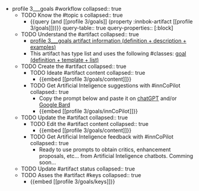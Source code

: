 
- profile 3___goals #workflow
   collapsed:: true
  - TODO Know the #topic s
    collapsed:: true
    - {{query (and [[profile 3/goals]] (property :innbok-artifact [[profile 3/goals]]))}}
      query-table:: true
      query-properties:: [:block]
  - TODO Understand the #artifact
    collapsed:: true
    - [profile 3___goals artifact information (definition + description + examples)](https://go.innbok.com/#/page/innBoK%2Fprofile-%28id%29%2Fgoals%2Finfo)
    - This artifact has type list and uses the following #classes: [goal (definition + template + list)](https://go.innbok.com/#/page/innBoK%2Fclass%2Fgoal)
  - TODO Create the #artifact
     collapsed:: true
    - TODO Ideate #artifact content
      collapsed:: true
      - {{embed [[profile 3/goals/content]]}}
    - TODO Get Artificial Inteligence suggestions with #innCoPilot
      collapsed:: true
      - Copy the prompt below and paste it on [chatGPT](https://chat.openai.com) and/or [Google Bard](https://bard.google.com/chat)
      - {{embed [[profile 3/goals/innCoPilot]]}}
  - TODO Update the #artifact
    collapsed:: true
    - TODO Edit the #artifact content
     collapsed:: true
      - {{embed [[profile 3/goals/content]]}}
    - TODO Get Artificial Inteligence feedback with #innCoPilot
      collapsed:: true
      - Ready to use prompts to obtain critics, enhancement proposals, etc... from Artificial Inteligence chatbots. Comming soon...
  - TODO Update #artifact status
    collapsed:: true
  - TODO Asses the #artifact #keys
    collapsed:: true
    - {{embed [[profile 3/goals/keys]]}}



